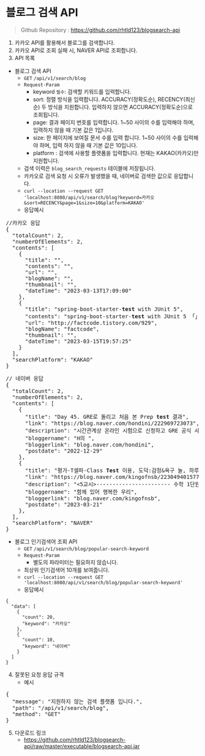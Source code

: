 <h1>블로그 검색 API</h1>

> Github Repository : https://github.com/rhtld123/blogsearch-api

1. 카카오 API를 활용해서 블로그를 검색합니다.
2. 카카오 API로 조회 실패 시, NAVER API로 조회합니다.
3. API 목록

* 블로그 검색 API
    * <code>GET</code> <code>/api/v1/search/blog</code>
    * <code>Request-Param</code>
        * keyword `필수`: 검색할 키워드를 입력합니다.
        * sort: 정렬 방식을 입력합니다. ACCURACY(정확도순), RECENCY(최신순) 두 방식을 지원합니다. 입력하지 않으면 ACCURACY(정확도순)으로 조회됩니다.
        * page: 결과 페이지 번호를 입력합니다. 1~50 사이의 수를 입력해야 하며, 입력하지 않을 때 기본 값은 1입니다.
        * size: 한 페이지에 보여질 문서 수를 입력 합니다. 1~50 사이의 수를 입력해야 하며, 입력 하지 않을 때 기본 값은 10입니다.
        * platform : 검색에 사용할 플랫폼을 입력합니다. 현재는 KAKAO(카카오)만 지원합니다.
    * 검색 이력은 `blog_search_requests` 테이블에 저장됩니다.
    * 카카오로 검색 요청 시 오류가 발생했을 때, 네이버로 검색한 값으로 응답합니다.
    * <code>curl --location --request GET 'localhost:8080/api/v1/search/blog?keyword=카카오&sort=RECENCY&page=1&size=10&platform=KAKAO'</code>
    * 응답예시

<pre>
//카카오 응답
{
  "totalCount": 2,
  "numberOfElements": 2,
  "contents": [
    {
      "title": "",
      "contents": "",
      "url": "",
      "blogName": "",
      "thumbnail": "",
      "dateTime": "2023-03-13T17:09:00"
    },
    {
      "title": "spring-boot-starter-<b>test</b> with JUnit 5",
      "contents": "spring-boot-starter-<b>test</b> with JUnit 5 「」를 사용합니다.spring-boot-starter-<b>test</b>2.0종속성이 되었습니다.2.0.6의 경우 JUnit 4의 종속성이 도입됩니다.★★★를 어떻게 사용할 수 있습니까?spring-boot-starter-<b>test</b>(계조) JUnit 5 신n JUnit 4 ( ( 。 Gradle로부터의 의존관계 출력의 일부를 다음에 나타냅니다...",
      "url": "http://factcode.tistory.com/929",
      "blogName": "factcode",
      "thumbnail": "",
      "dateTime": "2023-03-15T19:57:25"
    }
  ],
  "searchPlatform": "KAKAO"
}
</pre>
<pre>
// 네이버 응답
{
  "totalCount": 2,
  "numberOfElements": 2,
  "contents": [
    {
      "title": "Day 45. GRE로 돌리고 처음 본 Prep <b>test</b> 결과",
      "link": "https://blog.naver.com/hondini/222969723073",
      "description": "시간관계상 온라인 시험으로 신청하고 GRE 공식 사이트에서 제공하는 Prep <b>test</b>를 시간을 재고... 알겠다고욥  어제 Prep <b>test</b> 결과 보고 Verbal 공부 후기 몇개 찾아보니까 금방 6시가 넘어버렸다. 월드컵... ",
      "bloggername": "H의 <Wunderkammer>",
      "bloggerlink": "blog.naver.com/hondini",
      "postdate": "2022-12-29"
    },
    {
      "title": "평가-T셀파-Class <b>Test</b> 이용, 도덕:감정&amp;욕구 놀, 하루 닫기)",
      "link": "https://blog.naver.com/kingofnsb/223049401577",
      "description": "&lt;5교시&gt;----------------------- 수학 1단원 평가(T셀파-Class <b>Test</b> 이용) 수학 1단원 평가를 종이가 아니라 온라인으로 해봤습니다. 천재교육 플랫폼인 T셀파에서는 온라인으로 문제를 선정해서 풀 수 있게 만들어... ",
      "bloggername": "함께 있어 행복한 우리",
      "bloggerlink": "blog.naver.com/kingofnsb",
      "postdate": "2023-03-21"
    },
  ],
  "searchPlatform": "NAVER"
}
</pre>

* 블로그 인기검색어 조회 API
    * <code>GET</code> <code>/api/v1/search/blog/popular-search-keyword</code>
    * <code>Request-Param</code>
        * 별도의 파라미터는 필요하지 않습니다.
    * 최상위 인기검색어 10개를 보여줍니다.
    * <code>curl --location --request GET 'localhost:8080/api/v1/search/blog/popular-search-keyword'</code>
    * 응답예시

```
{
  "data": [
    {
      "count": 20,
      "keyword": "카카오"
    },
    {
      "count": 10,
      "keyword": "네이버"
    }
  ]
}
```

4. 잘못된 요청 응답 규격
    * 예시

<pre>
{
  "message": "지원하지 않는 검색 플랫폼 입니다.",
  "path": "/api/v1/search/blog",
  "method": "GET"
}
</pre> 

5. 다운로드 링크
    * https://github.com/rhtld123/blogsearch-api/raw/master/executable/blogsearch-api.jar